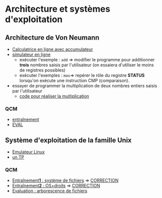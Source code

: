 # Architecture et systèmes d'exploitation

## Architecture de Von Neumann
* [Calculatrice en ligne avec accumulateur](https://www.calculateur.com/)
* [simulateur en ligne](https://www.peterhigginson.co.uk/AQA/)
  * exécuter l'exemple : `add` => modifier le programme pour additionner **trois** nombres saisis par l'utilisateur (on essaiera d'utiliser le moins de registres possibles)
  * exécuter l'exemples : `max`=> repérer le rôle du registre **STATUS** lorsqu'on exécute une instruction CMP (comparaison).
* essayer de programmer la multiplication de deux nombres entiers saisis par l'utilisateur
  * [code pour réaliser la multiplication](./Mult.md)

### QCM
* [entraînement](https://genumsi.inria.fr/qcm.php?h=b04b8767572051d9b26fc8a93c21728b)
* [EVAL](https://genumsi.inria.fr/qcm.php?h=bade9f88da824c5b56d008e1b24da08d)

## Système d'exploitation de la famille **Unix** 
* [Emulateur Linux](https://www.cahier-nsi.fr/jslinux/)
* [un TP](TP_Linux.md)


### QCM
* [Entraînement**1** : système de fichiers](https://genumsi.inria.fr/qcm.php?h=e760e474c32afb95b85a1a085fc339e7)  => [CORRECTION](https://genumsi.inria.fr/qcm-corrige.php?cle=MTA7MjMxOzQxNzs0NDM7NDg3OzQ4OTs2ODU7NzI3OzgxMTsxMDI4)
* [Entraînement**2** : OS+droits](https://genumsi.inria.fr/qcm.php?h=81325e72698b6fc9d6fb11a0d55f8959) => [CORRECTION](https://genumsi.inria.fr/qcm-corrige.php?cle=MzY5OzYwNDs2MDU7ODE0OzEwMjQ7NDE4OzQxOTs0MjQ7NjAxOzY0ODs0MjI=)
* [Evaluation : arborescence de fichiers](https://genumsi.inria.fr/qcm.php?h=29b7a3cfd69f3a39d6cc693055df00e6)
